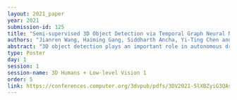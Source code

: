 ```yaml
---
layout: 2021_paper
year: 2021
submission-id: 125
title: "Semi-supervised 3D Object Detection via Temporal Graph Neural Networks"
authors: "Jianren Wang, Haiming Gang, Siddharth Ancha, Yi-Ting Chen and David Held"
abstract: "3D object detection plays an important role in autonomous driving and other robotics applications. However, these detectors usually require training on large amounts of annotated data that is expensive and time-consuming to collect. Instead, we propose leveraging large amounts of unlabeled point cloud videos by semi-supervised learning of 3D object detectors via temporal graph neural networks. Our insight is that temporal smoothing can create more accurate detection results on unlabeled data, and these smoothed detections can then be used to retrain the detector. We learn to perform this temporal reasoning with a graph neural network, where edges represent the relationship between candidate detections in different time frames. After semi-supervised learning, our method achieves state-of-the-art detection performance on the challenging H3D and nuScenes benchmarks, compared to baselines trained on the same amount of labeled data."
type: Poster
day: 1
session: 1
session-name: 3D Humans + Low-level Vision 1
order: 5
link: https://conferences.computer.org/3dvpub/pdfs/3DV2021-5lXBZyiG3QAsRBKXHIjqU8/268800a413/268800a413.pdf
---
```

